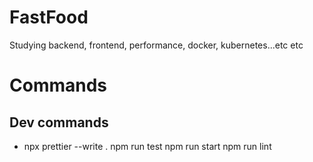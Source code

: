 # FastFood

Studying backend, frontend, performance, docker, kubernetes...etc etc

# Commands
## Dev commands
- npx prettier --write .
npm run test
npm run start
npm run lint
